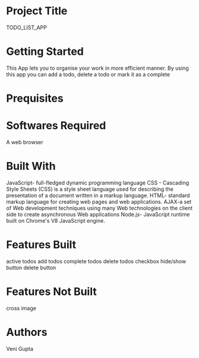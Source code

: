 # Project Title

TODO_LIST_APP

# Getting Started
This App lets you to organise your work in more efficient manner. By using this app you can add a todo, delete a todo or mark it as a complete
# Prequisites
# Softwares Required
A web browser

# Built With
JavaScript-  full-fledged dynamic programming language 
CSS - Cascading Style Sheets (CSS) is a style sheet language used for describing the presentation of a document written in a markup language.
HTML- standard markup language for creating web pages and web applications.
AJAX-a set of Web development techniques using many Web technologies on the client side to create asynchronous Web applications
Node.js-  JavaScript runtime built on Chrome's V8 JavaScript engine. 
# Features Built
active todos
add todos
complete todos
delete todos
checkbox
hide/show button
delete button
# Features Not Built
cross image
# Authors
Veni Gupta

